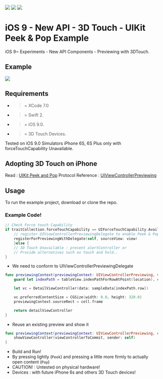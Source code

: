 ![](https://img.shields.io/badge/build-pass-brightgreen.svg?style=flat-square)
![](https://img.shields.io/badge/platform-iOS9+-ff69b4.svg?style=flat-square)
![](https://img.shields.io/badge/Require-XCode7-lightgrey.svg?style=flat-square)


# iOS 9 - New API - 3D Touch - UIKit Peek & Pop Example
iOS 9~ Experiments - New API Components - Previewing with 3DTouch.

## Example

![](https://raw.githubusercontent.com/Sweefties/iOS9-NewAPI-3DTouch-PeekAndPop-Example/master/source/iPhone6S_Simulator2x-3DTouch-PeekAndPop.jpg)


## Requirements

- >= XCode 7.0
- >= Swift 2.
- >= iOS 9.0.
- >= 3D Touch Devices.

Tested on iOS 9.0 Simulators iPhone 6S, 6S Plus only with forceTouchCapability Unavailable.


## Adopting 3D Touch on iPhone

Read : [UIKit Peek and Pop](https://developer.apple.com/library/ios/documentation/UserExperience/Conceptual/Adopting3DTouchOniPhone/3DTouchAPIs.html#//apple_ref/doc/uid/TP40016543-CH4-SW1)
Protocol Reference : [UIViewControllerPreviewing](https://developer.apple.com/library/ios/documentation/UIKit/Reference/UIViewControllerPreviewing_Protocol/index.html#//apple_ref/doc/uid/TP40016568)


## Usage

To run the example project, download or clone the repo.


### Example Code!


```swift
// Check Force touch Capability
if traitCollection.forceTouchCapability == UIForceTouchCapability.Available {
    // register UIViewControllerPreviewingDelegate to enable Peek & Pop
    registerForPreviewingWithDelegate(self, sourceView: view)
    }else {
    // 3D Touch Unavailable : present alertController or
    // Provide alternatives such as touch and hold..
}
```

- We need to conform to UIViewControllerPreviewingDelegate
```swift
func previewingContext(previewingContext: UIViewControllerPreviewing, viewControllerForLocation location: CGPoint) -> UIViewController? {
    guard let indexPath = tableView.indexPathForRowAtPoint(location), cell = tableView.cellForRowAtIndexPath(indexPath) else { return nil }

    let vc = DetailViewController(data: sampleData[indexPath.row])

    vc.preferredContentSize = CGSize(width: 0.0, height: 320.0)
    previewingContext.sourceRect = cell.frame

    return detailViewController
}
```

- Reuse an existing preview and show it
```swift
func previewingContext(previewingContext: UIViewControllerPreviewing, commitViewController viewControllerToCommit: UIViewController) {
    showViewController(viewControllerToCommit, sender: self)
}
```


- Build and Run!
- By pressing lightly (`Peek`) and pressing a little more firmly to actually open content (`Pop`)
- CAUTION! : Untested on physical hardware!
- Devices : with future iPhone 6s and others 3D Touch devices!
